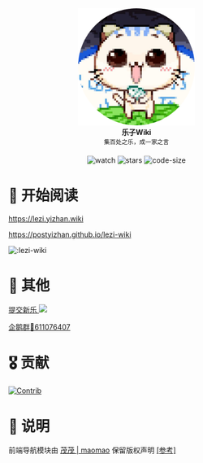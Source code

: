 <div align="center">
  <div>
    <img src="/docs/public/logo.png" width="230" alt="Yizhan" />
  </div>
  <b>
    乐子Wiki
  </b>
  <div>
    <sup>集百处之乐，成一家之言</sup>
  </div>

![watch](https://badgen.net/github/watchers/8aka-Team/lezi-wiki-repo)
![stars](https://badgen.net/github/stars/8aka-Team/lezi-wiki-repo)
![code-size](https://img.shields.io/github/repo-size/8aka-Team/lezi-wiki-repo)

</div>

# 📖 开始阅读

https://lezi.yizhan.wiki

https://postyizhan.github.io/lezi-wiki

![:lezi-wiki](https://count.kjchmc.cn/get/@:lezi-wiki)

# 🔖 其他

[提交新乐 ![](https://img.shields.io/github/issues/8aka-Team/lezi-wiki-repo)](https://github.com/8aka-Team/lezi-wiki-repo/issues/new)

[企鹅群🐧611076407](https://qm.qq.com/q/lEnfzgzxjq)

# 🎖 贡献

[![Contrib](https://contrib.rocks/image?repo=8aka-Team/lezi-wiki-repo)](https://github.com/8aka-Team/lezi-wiki-repo/graphs/contributors)

# 📢 说明

前端导航模块由 [茂茂 | maomao](https://github.com/maomao1996) 保留版权声明 [[参考]](https://github.com/maomao1996/vitepress-nav-template)